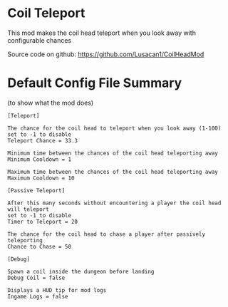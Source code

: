 # Coil Teleport

This mod makes the coil head teleport when you look away with configurable chances

Source code on github: https://github.com/Lusacan1/CoilHeadMod

# Default Config File Summary
(to show what the mod does)
```
[Teleport]

The chance for the coil head to teleport when you look away (1-100)
set to -1 to disable
Teleport Chance = 33.3

Minimum time between the chances of the coil head teleporting away
Minimum Cooldown = 1

Maximum time between the chances of the coil head teleporting away
Maximum Cooldown = 10

[Passive Teleport]

After this many seconds without encountering a player the coil head will teleport
set to -1 to disable
Timer to Teleport = 20

The chance for the coil head to chase a player after passively teleporting
Chance to Chase = 50

[Debug]

Spawn a coil inside the dungeon before landing
Debug Coil = false

Displays a HUD tip for mod logs
Ingame Logs = false
```